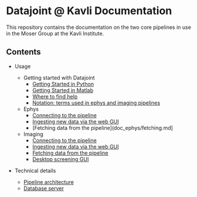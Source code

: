 # Datajoint @ Kavli Documentation
This repository contains the documentation on the two core pipelines in use in the Moser Group at the Kavli Institute. 



## Contents

* Usage
  * Getting started with Datajoint
    * [Getting Started in Python](doc_common/getting_started_python.md)
    * [Getting Started in Matlab](doc_common/getting_started_matlab.md)
    * [Where to find help](doc_common/troubleshooting.md)
    * [Notation: terms used in ephys and imaging pipelines](nomenclature.md)
  * Ephys
    * [Connecting to the pipeline](doc_ephys/connecting.md)
    * [Ingesting new data via the web GUI](doc_ephys/ingestion_webgui.md)
    * [Fetching data from the pipeline](doc_ephys/fetching.md]
  * Imaging
    * [Connecting to the pipeline](doc_imaging/connecting.md)
    * [Ingesting new data via the web GUI](doc_imgaing/ingestion_webgui.md)
    * [Fetching data from the pipeline](doc_imaging/fetching.md)
    * [Desktop screening GUI](doc_imaging/desktop_gui.md)

* Technical details
  * [Pipeline architecture](doc_technical/architecture.md)
  * [Database server](doc_technical/database.md)

